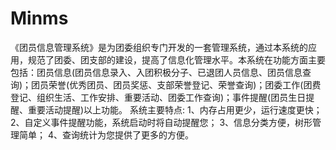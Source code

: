 # Minms
 《团员信息管理系统》是为团委组织专门开发的一套管理系统，通过本系统的应用，规范了团委、团支部的建设，提高了信息化管理水平。本系统在功能方面主要包括：团员信息(团员信息录入、入团积极分子、已退团人员信息、团员信息查询)；团员荣誉(优秀团员、团员奖惩、支部荣誉登记、荣誉查询)；团委工作(团费登记、组织生活、工作安排、重要活动、团委工作查询)；事件提醒(团员生日提醒、重要活动提醒)以上功能。   系统主要特点:   1、内存占用更少，运行速度更快；   2、自定义事件提醒功能，系统启动时将自动提醒您；   3、信息分类方便，树形管理简单；   4、查询统计为您提供了更多的方便。
